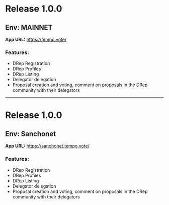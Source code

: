 # Release 1.0.0
## Env: MAINNET

**App URL:** https://tempo.vote/

### Features:
* DRep Registration
* DRep Profiles
* DRep Listing
* Delegator delegation
* Proposal creation and voting, comment on proposals in the DRep community with their delegators

-----
# Release 1.0.0
## Env: Sanchonet

**App URL:** https://sanchonet.tempo.vote/

### Features:
* DRep Registration
* DRep Profiles
* DRep Listing
* Delegator delegation
* Proposal creation and voting, comment on proposals in the DRep community with their delegators

